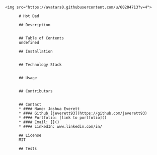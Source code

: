 
    <img src="https://avatars0.githubusercontent.com/u/60204713?v=4">
    
          # Hot Dad
    
          ## Description
          

          ## Table of Contents
          undefined

          ## Installation
          
    
          ## Technology Stack
          

          ## Usage
          
    
          ## Contributors
          
    
          ## Contact
          * #### Name: Joshua Everett
          * #### Github [jeverett93](https://github.com/jeverett93)
          * #### Portfolio: [link to portfolio]()
          * #### Email: []()
          * #### LinkedIn: www.linkedin.com/in/
    
          ## License
          MIT

          ## Tests
          
        